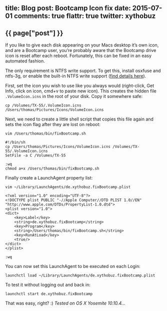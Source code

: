 title: Blog
post: Bootcamp Icon fix
date: 2015-07-01
comments: true
flattr: true
twitter: xythobuz
---

## {{ page["post"] }}
<!--%
from datetime import datetime
date = datetime.strptime(page["date"], "%Y-%m-%d").strftime("%B %d, %Y")
print "*Posted at %s.*" % date
%-->

If you like to give each disk appearing on your Macs desktop it’s own icon, and are a Bootcamp user, you’re probably aware that the Bootcamp drive icon is reset after each reboot. Fortunately, this can be fixed in an easy automated fashion.

The only requirement is NTFS write support. To get this, install osxfuse and ntfs-3g, or enable the built-in NTFS write support ([find details here](http://apple.stackexchange.com/questions/152661/write-to-ntfs-formated-drives-on-yosemite)).

First, set the icon you wish to use like you always would (right-click, Get Info, click on icon, cmd+v to paste new icon). This creates the hidden file `.VolumeIcon.icns` in the root of your disk. Copy it somewhere safe:

    cp /Volumes/TX-55/.VolumeIcon.icns /Users/thomas/Pictures/Icons/VolumeIcon.icns

Next, we need to create a little shell script that copies this file again and sets the icon flag after they are lost on reboot:

    vim /Users/thomas/bin/fixBootcamp.sh
    
    #!/bin/sh
    cp /Users/thomas/Pictures/Icons/VolumeIcon.icns /Volumes/TX-55/.VolumeIcon.icns
    SetFile -a C /Volumes/TX-55
    
    :wq
    chmod a+x /Users/thomas/bin/fixBootcamp.sh

Finally create a LaunchAgent property list:

    vim ~/Library/LaunchAgents/de.xythobuz.fixBootcamp.plist
    
    <?xml version="1.0" encoding="UTF-8"?>
    <!DOCTYPE plist PUBLIC "-//Apple Computer//DTD PLIST 1.0//EN" "http://www.apple.com/DTDs/PropertyList-1.0.dtd">
    <plist version="1.0">
    <dict>
        <key>Label</key>
        <string>de.xythobuz.fixBootcamp</string>
        <key>Program</key>
        <string>/Users/thomas/bin/fixBootcamp.sh</string>
        <key>RunAtLoad</key>
        <true/>
    </dict>
    </plist>
    
    :wq

You can now set this LaunchAgent to be executed on each Login:

    launchctl load ~/Library/LaunchAgents/de.xythobuz.fixBootcamp.plist

To test it without logging out and back in:

    launchctl start de.xythobuz.fixBootcamp

That was easy, right? :) *Tested on OS X Yosemite 10.10.4...*


